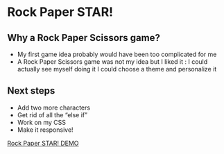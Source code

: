 # Rock Paper STAR!

## Why a Rock Paper Scissors game?

- My first game idea probably would have been too complicated for me
- A Rock Paper Scissors game was not my idea but I liked it :
  I could actually see myself doing it
  I could choose a theme and personalize it

## Next steps

- Add two more characters
- Get rid of all the “else if”
- Work on my CSS
- Make it responsive!

[Rock Paper STAR! DEMO]()
